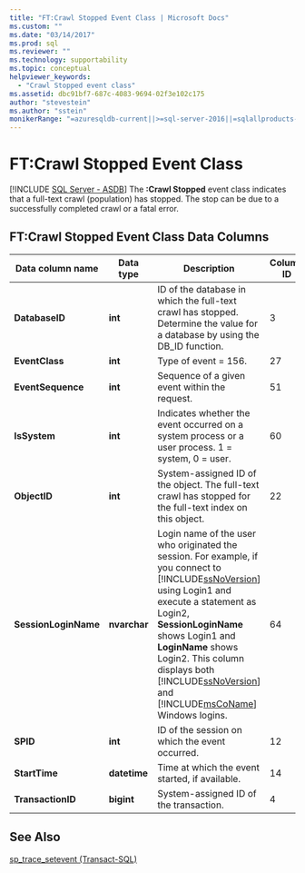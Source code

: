 ```yaml
---
title: "FT:Crawl Stopped Event Class | Microsoft Docs"
ms.custom: ""
ms.date: "03/14/2017"
ms.prod: sql
ms.reviewer: ""
ms.technology: supportability
ms.topic: conceptual
helpviewer_keywords: 
  - "Crawl Stopped event class"
ms.assetid: dbc91bf7-687c-4083-9694-02f3e102c175
author: "stevestein"
ms.author: "sstein"
monikerRange: "=azuresqldb-current||>=sql-server-2016||=sqlallproducts-allversions||>=sql-server-linux-2017||=azuresqldb-mi-current"
---
```

# FT:Crawl Stopped Event Class
[!INCLUDE [SQL Server - ASDB](../../includes/applies-to-version/sql-asdb.md)]
  The **:Crawl Stopped** event class indicates that a full-text crawl (population) has stopped. The stop can be due to a successfully completed crawl or a fatal error.  
  
## FT:Crawl Stopped Event Class Data Columns  
  
|Data column name|Data type|Description|Column ID|Filterable|  
|----------------------|---------------|-----------------|---------------|----------------|  
|**DatabaseID**|**int**|ID of the database in which the full-text crawl has stopped. Determine the value for a database by using the DB_ID function.|3|Yes|  
|**EventClass**|**int**|Type of event = 156.|27|No|  
|**EventSequence**|**int**|Sequence of a given event within the request.|51|No|  
|**IsSystem**|**int**|Indicates whether the event occurred on a system process or a user process. 1 = system, 0 = user.|60|Yes|  
|**ObjectID**|**int**|System-assigned ID of the object. The full-text crawl has stopped for the full-text index on this object.|22|Yes|  
|**SessionLoginName**|**nvarchar**|Login name of the user who originated the session. For example, if you connect to [!INCLUDE[ssNoVersion](../../includes/ssnoversion-md.md)] using Login1 and execute a statement as Login2, **SessionLoginName** shows Login1 and **LoginName** shows Login2. This column displays both [!INCLUDE[ssNoVersion](../../includes/ssnoversion-md.md)] and [!INCLUDE[msCoName](../../includes/msconame-md.md)] Windows logins.|64|Yes|  
|**SPID**|**int**|ID of the session on which the event occurred.|12|Yes|  
|**StartTime**|**datetime**|Time at which the event started, if available.|14|Yes|  
|**TransactionID**|**bigint**|System-assigned ID of the transaction.|4|Yes|  
  
## See Also  
 [sp_trace_setevent &#40;Transact-SQL&#41;](../../relational-databases/system-stored-procedures/sp-trace-setevent-transact-sql.md)  
  
  
